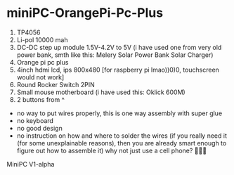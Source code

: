 # miniPC-OrangePi-Pc-Plus

1) TP4056
2) Li-pol 10000 mah
3) DC-DC step up module 1.5V-4.2V to 5V (i have used one from very old power bank, smth like this: Melery Solar Power Bank Solar Charger)
4) Orange pi pc plus
5) 4inch hdmi lcd, ips 800x480 [for raspberry pi lmao))0)0, touchscreen would not work]
6) Round Rocker Switch 2PIN
7) Small mouse motherboard (i have used this: Oklick 600M)
8) 2 buttons from ^

- no way to put wires properly, this is one way assembly with super glue
- no keyboard
- no good design
- no instruction on how and where to solder the wires (if you really need it (for some unexplainable reasons), then you are already smart enough to figure out how to assemble it)
why not just use a cell phone? 🤔🤔🤔

MiniPC V1-alpha
